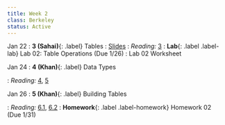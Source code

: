 ```yaml
---
title: Week 2
class: Berkeley
status: Active
---
```


Jan 22
: **3 (Sahai)**{: .label} Tables
   : [Slides](https://docs.google.com/presentation/d/1w_NH02ruMfsMwqHIteU8qlNhdzPNszVgNE0DWJLfels/edit?usp=sharing)
: *Reading:* [3](https://inferentialthinking.com/chapters/03/programming-in-python.html)
: **Lab**{: .label .label-lab} Lab 02: Table Operations (Due 1/26)
   : Lab 02 Worksheet

Jan 24
: **4 (Khan)**{: .label} Data Types
 <!-- : [Slides](#) &#8226; [Demos](#) &#8226; [Blank Demos](#) -->
: *Reading:* [4](https://inferentialthinking.com/chapters/04/Data_Types.html), [5](https://inferentialthinking.com/chapters/05/Sequences.html)

Jan 26
: **5 (Khan)**{: .label} Building Tables
 <!-- : [Slides](#) &#8226; [Demos](#) &#8226; [Blank Demos](#) -->
: *Reading:* [6.1](https://inferentialthinking.com/chapters/06/1/Sorting_Rows.html), [6.2](https://inferentialthinking.com/chapters/06/2/Selecting_Rows.html)
: **Homework**{: .label .label-homework} Homework 02 (Due 1/31)